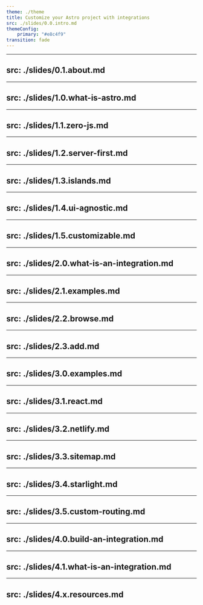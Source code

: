 ```yaml
---
theme: ./theme
title: Customize your Astro project with integrations
src: ./slides/0.0.intro.md
themeConfig:
    primary: "#e8c4f9"
transition: fade
---
```


---
src: ./slides/0.1.about.md
---

---
src: ./slides/1.0.what-is-astro.md
---

---
src: ./slides/1.1.zero-js.md
---

---
src: ./slides/1.2.server-first.md
---

---
src: ./slides/1.3.islands.md
---

---
src: ./slides/1.4.ui-agnostic.md
---

---
src: ./slides/1.5.customizable.md
---

---
src: ./slides/2.0.what-is-an-integration.md
---

---
src: ./slides/2.1.examples.md
---

---
src: ./slides/2.2.browse.md
---

---
src: ./slides/2.3.add.md
---

---
src: ./slides/3.0.examples.md
---

---
src: ./slides/3.1.react.md
---

---
src: ./slides/3.2.netlify.md
---

---
src: ./slides/3.3.sitemap.md
---

---
src: ./slides/3.4.starlight.md
---

---
src: ./slides/3.5.custom-routing.md
---

---
src: ./slides/4.0.build-an-integration.md
---

---
src: ./slides/4.1.what-is-an-integration.md
---

---
src: ./slides/4.x.resources.md
---
